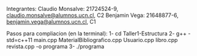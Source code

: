 Integrantes:
Claudio Monsalve: 21724524-9, claudio.monsalve@alumnos.ucn.cl, C2
Benjamin Vega: 21648877-6, benjamin.vega@alumnos.ucn.cl, C1

Pasos para compliacion (en la terminal):
1- cd Taller1-Estructura
2- g++ -std=c++11 main.cpp MaterialBibliografico.cpp Usuario.cpp libro.cpp revista.cpp -o programa
3- ./programa

